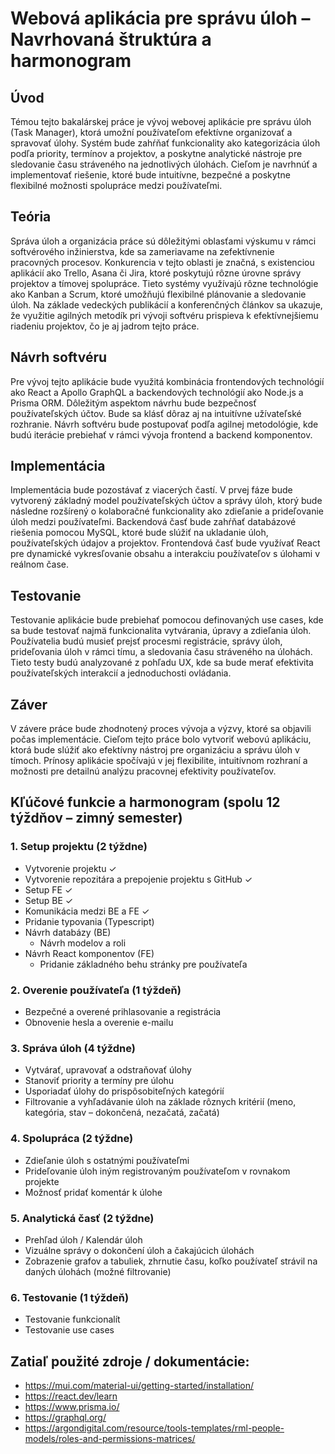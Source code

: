 # Webová aplikácia pre správu úloh – Navrhovaná štruktúra a harmonogram

## Úvod

Témou tejto bakalárskej práce je vývoj webovej aplikácie pre správu úloh (Task Manager), ktorá umožní používateľom efektívne organizovať a spravovať úlohy. Systém bude zahŕňať funkcionality ako kategorizácia úloh podľa priority, termínov a projektov, a poskytne analytické nástroje pre sledovanie času stráveného na jednotlivých úlohách. Cieľom je navrhnúť a implementovať riešenie, ktoré bude intuitívne, bezpečné a poskytne flexibilné možnosti spolupráce medzi používateľmi.

## Teória

Správa úloh a organizácia práce sú dôležitými oblasťami výskumu v rámci softvérového inžinierstva, kde sa zameriavame na zefektívnenie pracovných procesov. Konkurencia v tejto oblasti je značná, s existenciou aplikácií ako Trello, Asana či Jira, ktoré poskytujú rôzne úrovne správy projektov a tímovej spolupráce. Tieto systémy využívajú rôzne technológie ako Kanban a Scrum, ktoré umožňujú flexibilné plánovanie a sledovanie úloh. Na základe vedeckých publikácií a konferenčných článkov sa ukazuje, že využitie agilných metodík pri vývoji softvéru prispieva k efektívnejšiemu riadeniu projektov, čo je aj jadrom tejto práce.

## Návrh softvéru

Pre vývoj tejto aplikácie bude využitá kombinácia frontendových technológií ako React a Apollo GraphQL a backendových technológií ako Node.js a Prisma ORM. Dôležitým aspektom návrhu bude bezpečnosť používateľských účtov. Bude sa klásť dôraz aj na intuitívne užívateľské rozhranie. Návrh softvéru bude postupovať podľa agilnej metodológie, kde budú iterácie prebiehať v rámci vývoja frontend a backend komponentov.

## Implementácia

Implementácia bude pozostávať z viacerých častí. V prvej fáze bude vytvorený základný model používateľských účtov a správy úloh, ktorý bude následne rozšírený o kolaboračné funkcionality ako zdieľanie a prideľovanie úloh medzi používateľmi. Backendová časť bude zahŕňať databázové riešenia pomocou MySQL, ktoré bude slúžiť na ukladanie úloh, používateľských údajov a projektov. Frontendová časť bude využívať React pre dynamické vykresľovanie obsahu a interakciu používateľov s úlohami v reálnom čase.

## Testovanie

Testovanie aplikácie bude prebiehať pomocou definovaných use cases, kde sa bude testovať najmä funkcionalita vytvárania, úpravy a zdieľania úloh. Používatelia budú musieť prejsť procesmi registrácie, správy úloh, prideľovania úloh v rámci tímu, a sledovania času stráveného na úlohách. Tieto testy budú analyzované z pohľadu UX, kde sa bude merať efektivita používateľských interakcií a jednoduchosti ovládania.

## Záver

V závere práce bude zhodnotený proces vývoja a výzvy, ktoré sa objavili počas implementácie. Cieľom tejto práce bolo vytvoriť webovú aplikáciu, ktorá bude slúžiť ako efektívny nástroj pre organizáciu a správu úloh v tímoch. Prínosy aplikácie spočívajú v jej flexibilite, intuitívnom rozhraní a možnosti pre detailnú analýzu pracovnej efektivity používateľov.

## Kľúčové funkcie a harmonogram (spolu 12 týždňov – zimný semester)

### 1. Setup projektu (2 týždne)

- Vytvorenie projektu ✓
- Vytvorenie repozitára a prepojenie projektu s GitHub ✓
- Setup FE ✓
- Setup BE ✓
- Komunikácia medzi BE a FE ✓
- Pridanie typovania (Typescript)
- Návrh databázy (BE)
  - Návrh modelov a roli
- Návrh React komponentov (FE)
  - Pridanie základného behu stránky pre používateľa

### 2. Overenie používateľa (1 týždeň)

- Bezpečné a overené prihlasovanie a registrácia
- Obnovenie hesla a overenie e-mailu

### 3. Správa úloh (4 týždne)

- Vytvárať, upravovať a odstraňovať úlohy
- Stanoviť priority a termíny pre úlohu
- Usporiadať úlohy do prispôsobiteľných kategórií
- Filtrovanie a vyhľadávanie úloh na základe rôznych kritérií (meno, kategória, stav – dokončená, nezačatá, začatá)

### 4. Spolupráca (2 týždne)

- Zdieľanie úloh s ostatnými používateľmi
- Prideľovanie úloh iným registrovaným používateľom v rovnakom projekte
- Možnosť pridať komentár k úlohe

### 5. Analytická časť (2 týždne)

- Prehľad úloh / Kalendár úloh
- Vizuálne správy o dokončení úloh a čakajúcich úlohách
- Zobrazenie grafov a tabuliek, zhrnutie času, koľko používateľ strávil na daných úlohách (možné filtrovanie)

### 6. Testovanie (1 týždeň)

- Testovanie funkcionalít
- Testovanie use cases

## Zatiaľ použité zdroje / dokumentácie:

- https://mui.com/material-ui/getting-started/installation/
- https://react.dev/learn
- https://www.prisma.io/
- https://graphql.org/
- https://argondigital.com/resource/tools-templates/rml-people-models/roles-and-permissions-matrices/

